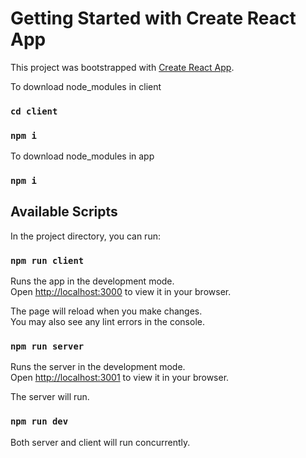 # Getting Started with Create React App

This project was bootstrapped with [Create React App](https://github.com/facebook/create-react-app).

To download node_modules in client
### `cd client`
### `npm i`

To download node_modules in app
### `npm i`

## Available Scripts

In the project directory, you can run:

### `npm run client`

Runs the app in the development mode.\
Open [http://localhost:3000](http://localhost:3000) to view it in your browser.

The page will reload when you make changes.\
You may also see any lint errors in the console.

### `npm run server`

Runs the server in the development mode.\
Open [http://localhost:3001](http://localhost:3001) to view it in your browser.

The server will run.

### `npm run dev`

Both server and client will run concurrently.


